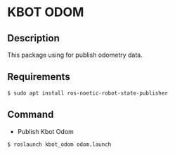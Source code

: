 # KBOT ODOM
## Description
This package using for publish odometry data.
## Requirements
```
$ sudo apt install ros-noetic-robot-state-publisher
```
## Command
- Publish Kbot Odom
```
$ roslaunch kbot_odom odom.launch
```